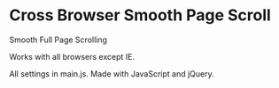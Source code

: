 # Cross Browser Smooth Page Scroll

Smooth Full Page Scrolling

Works with all browsers except IE.

All settings in main.js. Made with JavaScript and jQuery.

